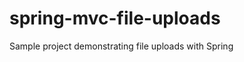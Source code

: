 spring-mvc-file-uploads
=======================

Sample project demonstrating file uploads with Spring
